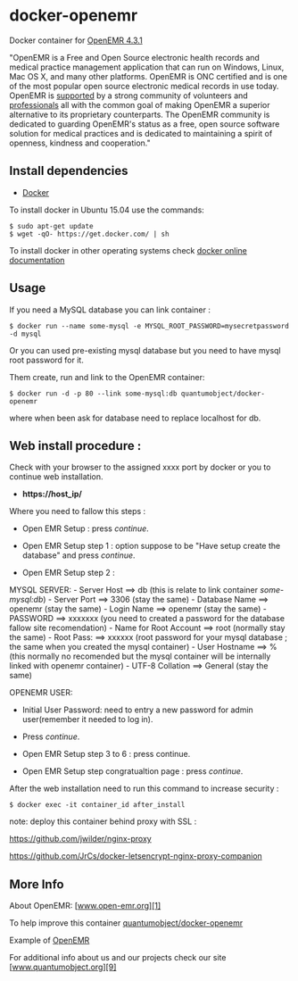 # docker-openemr

Docker container for [OpenEMR 4.3.1][3]

"OpenEMR is a Free and Open Source electronic health records and medical practice management application that can run on Windows, Linux, Mac OS X, and many other platforms. OpenEMR is ONC certified and is one of the most popular open source electronic medical records in use today. OpenEMR is [supported][6] by a strong community of volunteers and [professionals][7] all with the common goal of making OpenEMR a superior alternative to its proprietary counterparts. The OpenEMR community is dedicated to guarding OpenEMR's status as a free, open source software solution for medical practices and is dedicated to maintaining a spirit of openness, kindness and cooperation."

## Install dependencies

  - [Docker][2]

To install docker in Ubuntu 15.04 use the commands:

    $ sudo apt-get update
    $ wget -qO- https://get.docker.com/ | sh

 To install docker in other operating systems check [docker online documentation][4]

## Usage

If you need a MySQL database you can link container :

    $ docker run --name some-mysql -e MYSQL_ROOT_PASSWORD=mysecretpassword -d mysql
    
Or you can used pre-existing mysql database but you need to have mysql root password for it.

Them create, run and link to the OpenEMR container:

    $ docker run -d -p 80 --link some-mysql:db quantumobject/docker-openemr

where when been ask for database need to replace localhost for db.

## Web install procedure :

Check with your browser to the assigned xxxx port by docker or you to continue web installation.

  - **https://host_ip/**

Where you need to fallow this steps :

  - Open EMR Setup : press _continue_.

  - Open EMR Setup step 1 : option suppose to be "Have setup create the database" and press _continue_.

  - Open EMR Setup step 2 : 

   MYSQL SERVER: 
    - Server Host ==> db  (this is relate to link container _some-mysql:db_)
    - Server Port ==> 3306 (stay the same)
    - Database Name ==> openemr (stay the same)
    - Login Name ==> openemr (stay the same)
    - PASSWORD ==>  xxxxxxx  (you need to created a password for the database fallow site recomendation)
    - Name for Root Account ==> root (normally stay the same)
    - Root Pass:  ==> xxxxxx (root password for your mysql database ; the same when you created the mysql container)
    - User Hostname ==> %  (this normally no recomended but the mysql container will be internally linked with openemr container)
    - UTF-8 Collation ==> General (stay the same)
 
  OPENEMR USER:

   - Initial User Password: need to entry a new password for admin user(remember it needed to log in).
   - Press _continue_.

- Open EMR Setup step 3 to 6 : press continue.

- Open EMR Setup step congratualtion page : press _continue_.

After the web installation need to run this command to increase security :

    $ docker exec -it container_id after_install

note: deploy this container behind proxy with SSL :

https://github.com/jwilder/nginx-proxy

https://github.com/JrCs/docker-letsencrypt-nginx-proxy-companion

## More Info

About OpenEMR: [www.open-emr.org][1]

To help improve this container [quantumobject/docker-openemr][5]

Example of [OpenEMR][8]

For additional info about us and our projects check our site [www.quantumobject.org][9]

[1]:http://open-emr.org/
[2]:https://www.docker.com
[3]:http://open-emr.org/wiki/index.php/OpenEMR_Downloads
[4]:http://docs.docker.com
[5]:https://github.com/QuantumObject/docker-openemr
[6]:http://open-emr.org/wiki/index.php/OpenEMR_Support_Guide
[7]:http://open-emr.org/wiki/index.php/OpenEMR_Professional_Support
[8]:https://openemr.quantumobject.com/
[9]:https://www.quantumobject.org/
